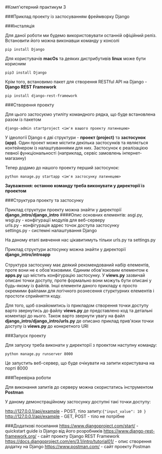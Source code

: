 #Комп'ютерний практикум 3

###Приклад проекту із застосуванням фреймворку Django

###Інсталяція

Для даної роботи ми будемо використовувати останній офіційний реліз. Встановити його
можна виконавши команду у консолі

`pip install Django`

Для користувачів **macOs** та деяких дистрибутивів **linux** може бути корисним

`pip3 install Django`

Крім того, встановимо пакет для створення RESTful API на Django - **Django REST Framework**

`pip install django-rest-framework`

###Створення проекту

Для цього застосуємо утиліту командного рядка, що буде встановлена разом із пакетом

`django-admin startproject <ім'я вашого проекту латинецею>`

У ідеології Django є дві структури - **проект (project)** та **застосунок (app)**.
Один проект може містити декілька застосунків та являється контейнером із налаштуваннями для них.
Застосунок є реалізацією певної функціональності (наприклад, сервіс замовлень інтернет-магазину)

Тепер додамо до нашого проекту перший застосунок:

`python manage.py startapp <ім'я застосунку латинецею>`

**Зауваження: останню команду треба виконувати у директорії із проектом**

###Структура проекту та застосунку

Приклад структури проекту можна знайти у директорії **django_intro/django_intro**
####Опис основних елементів:
asgi.py, wsgi.py - конфігурації модулів для веб-серверу\
urls.py - конфігурація адрес точок доступа застосунку\
settings.py - системні налаштування Django

На даному етапі вивчення нас цікавитимуть тільки urls.py та settings.py

Приклад структури астосунку можна знайти у директорії **django_intro/introapp**\
\
Структура застосунку має деякий рекомендований набір елементів, проте вони не є обов'язковими. Єдиним 
обов'язковим елементом є **apps.py** що містить конфігурацію застосунку. У **views.py** зазвичай описані
точки доступу, проте формально вони можуть бути описані у будь-якому із файлів. Інші
елементи даного прикладу є просто окремими файлами для логічного рознесення стурктурних елементів і простоти
сприйняття коду.

Для того, щоб ознайомитись із прикладом створення точки доступу варто звернутись до файлу
**views.py**  де представлено код та детальні коментарі до нього. Також варто звернути увагу на файл
**django_intro/django_intro/urls.py** де описано приклад прив'язки точки доступу із **views.py**
до конкретного URI

###Запуск проекту

Для запуску треба виконати у директорії з проектом наступну команду:

`python manage.py runserver 8000`

Це запустить веб-сервер, що буде очікувати на запити користувача на порті 8000

###Перевірка роботи

Для виконання запитів до серверу можна скористатись інструментом **Postman**

У даному демонстраційному застосунку доступні такі точки доступу:

http://127.0.0.1/api/example - POST, тіло запиту:`{"input_value": 10 }`\
http://127.0.0.1/api/example - GET, POST - тіло не потрібне


###Додаткові посилання
https://www.djangoproject.com/start/ - quickstart guide із Django від його розробників
https://www.django-rest-framework.org/ - сайт проекту Django REST Framework
https://docs.djangoproject.com/en/3.1/intro/tutorial01/ - опис створення додатку на Django
https://www.postman.com/ - сайт проекту Postman